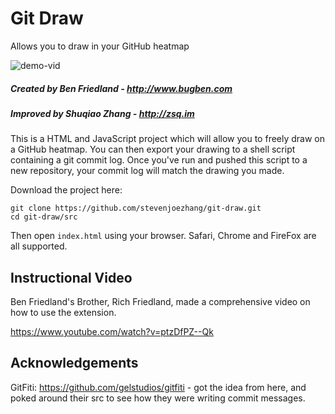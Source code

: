 # Git Draw
Allows you to draw in your GitHub heatmap

![demo-vid](\media/demo-video.gif)

##### Created by Ben Friedland - http://www.bugben.com
##### Improved by Shuqiao Zhang - http://zsq.im

This is a HTML and JavaScript project which will allow you to freely draw on a GitHub heatmap. You can then export your drawing to a shell script containing a git commit log. Once you've run and pushed this script to a new repository, your commit log will match the drawing you made.

Download the project here: 
```
git clone https://github.com/stevenjoezhang/git-draw.git
cd git-draw/src
```
Then open `index.html` using your browser. Safari, Chrome and FireFox are all supported.

## Instructional Video

Ben Friedland's Brother, Rich Friedland, made a comprehensive video on how to use the extension.

https://www.youtube.com/watch?v=ptzDfPZ--Qk

## Acknowledgements

GitFiti: https://github.com/gelstudios/gitfiti - got the idea from here, and poked around their src to see how they were writing commit messages.
